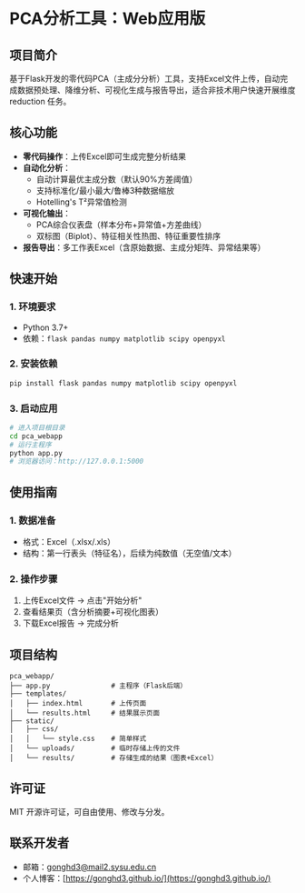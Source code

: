 # PCA分析工具：Web应用版

## 项目简介
基于Flask开发的零代码PCA（主成分分析）工具，支持Excel文件上传，自动完成数据预处理、降维分析、可视化生成与报告导出，适合非技术用户快速开展维度 reduction 任务。


## 核心功能
- **零代码操作**：上传Excel即可生成完整分析结果
- **自动化分析**：
  - 自动计算最优主成分数（默认90%方差阈值）
  - 支持标准化/最小最大/鲁棒3种数据缩放
  - Hotelling's T²异常值检测
- **可视化输出**：
  - PCA综合仪表盘（样本分布+异常值+方差曲线）
  - 双标图（Biplot）、特征相关性热图、特征重要性排序
- **报告导出**：多工作表Excel（含原始数据、主成分矩阵、异常结果等）


## 快速开始
### 1. 环境要求
- Python 3.7+
- 依赖：`flask pandas numpy matplotlib scipy openpyxl`

### 2. 安装依赖
```bash
pip install flask pandas numpy matplotlib scipy openpyxl
```

### 3. 启动应用
```bash
# 进入项目根目录
cd pca_webapp
# 运行主程序
python app.py
# 浏览器访问：http://127.0.0.1:5000
```


## 使用指南
### 1. 数据准备
- 格式：Excel（.xlsx/.xls）
- 结构：第一行表头（特征名），后续为纯数值（无空值/文本）

### 2. 操作步骤
1. 上传Excel文件 → 点击"开始分析"
2. 查看结果页（含分析摘要+可视化图表）
3. 下载Excel报告 → 完成分析


## 项目结构
```
pca_webapp/
├── app.py               # 主程序（Flask后端）
├── templates/
│   ├── index.html       # 上传页面
│   └── results.html     # 结果展示页面
├── static/
│   ├── css/
│   │   └── style.css    # 简单样式
│   └── uploads/         # 临时存储上传的文件
│   └── results/         # 存储生成的结果（图表+Excel）
```


## 许可证
MIT 开源许可证，可自由使用、修改与分发。

## 联系开发者
- 邮箱：gonghd3@mail2.sysu.edu.cn
- 个人博客：[https://gonghd3.github.io/](https://gonghd3.github.io/)
